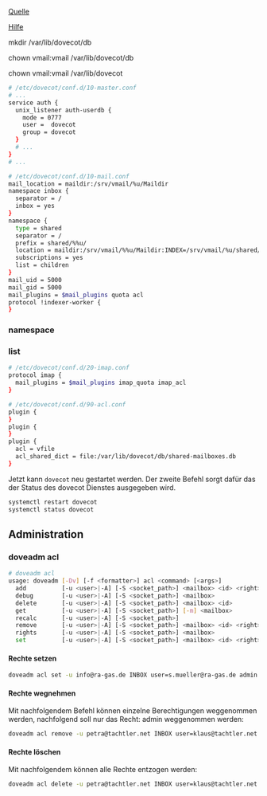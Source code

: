 

[Quelle](https://dokuwiki.tachtler.net/doku.php?id=tachtler:dovecot_shares)

[Hilfe](https://listen.jpberlin.de/pipermail/dovecot/2016-July/001122.html)

mkdir /var/lib/dovecot/db

chown vmail:vmail /var/lib/dovecot/db

chown vmail:vmail /var/lib/dovecot

```bash
# /etc/dovecot/conf.d/10-master.conf
# ...
service auth {
  unix_listener auth-userdb {
    mode = 0777
    user =  dovecot
    group = dovecot
  }
  # ...
}
# ...
```

```bash
# /etc/dovecot/conf.d/10-mail.conf
mail_location = maildir:/srv/vmail/%u/Maildir
namespace inbox {
  separator = /
  inbox = yes
}
namespace {
  type = shared
  separator = /
  prefix = shared/%%u/
  location = maildir:/srv/vmail/%%u/Maildir:INDEX=/srv/vmail/%u/shared/%%u:CONTROL=/srv/vmail/%u/shared/%%u
  subscriptions = yes
  list = children
}
mail_uid = 5000
mail_gid = 5000
mail_plugins = $mail_plugins quota acl
protocol !indexer-worker {
}
```

### namespace

### list

```bash
# /etc/dovecot/conf.d/20-imap.conf
protocol imap {
  mail_plugins = $mail_plugins imap_quota imap_acl
}
```


```bash
# /etc/dovecot/conf.d/90-acl.conf
plugin {
}
plugin {
}
plugin {
  acl = vfile
  acl_shared_dict = file:/var/lib/dovecot/db/shared-mailboxes.db
}
```

Jetzt kann `dovecot` neu gestartet werden. Der zweite Befehl sorgt dafür das der Status des dovecot Dienstes ausgegeben wird.

```bash
systemctl restart dovecot
systemctl status dovecot
```

## Administration

### doveadm acl

```bash
# doveadm acl
usage: doveadm [-Dv] [-f <formatter>] acl <command> [<args>]
  add          [-u <user>|-A] [-S <socket_path>] <mailbox> <id> <right> [<right> ...]
  debug        [-u <user>|-A] [-S <socket_path>] <mailbox>
  delete       [-u <user>|-A] [-S <socket_path>] <mailbox> <id>
  get          [-u <user>|-A] [-S <socket_path>] [-m] <mailbox>
  recalc       [-u <user>|-A] [-S <socket_path>]
  remove       [-u <user>|-A] [-S <socket_path>] <mailbox> <id> <right> [<right> ...]
  rights       [-u <user>|-A] [-S <socket_path>] <mailbox>
  set          [-u <user>|-A] [-S <socket_path>] <mailbox> <id> <right> [<right> ...]
```

#### Rechte setzen

```bash
doveadm acl set -u info@ra-gas.de INBOX user=s.mueller@ra-gas.de admin create delete expunge insert lookup post read write write-deleted write-seen
```

#### Rechte wegnehmen

Mit nachfolgendem Befehl können einzelne Berechtigungen weggenommen werden, nachfolgend soll nur das Recht: admin weggenommen werden:

```bash
doveadm acl remove -u petra@tachtler.net INBOX user=klaus@tachtler.net admin
```

#### Rechte löschen

Mit nachfolgendem können alle Rechte entzogen werden:

```bash
doveadm acl delete -u petra@tachtler.net INBOX user=klaus@tachtler.net
```

###

```bash
```

###

```bash
```
